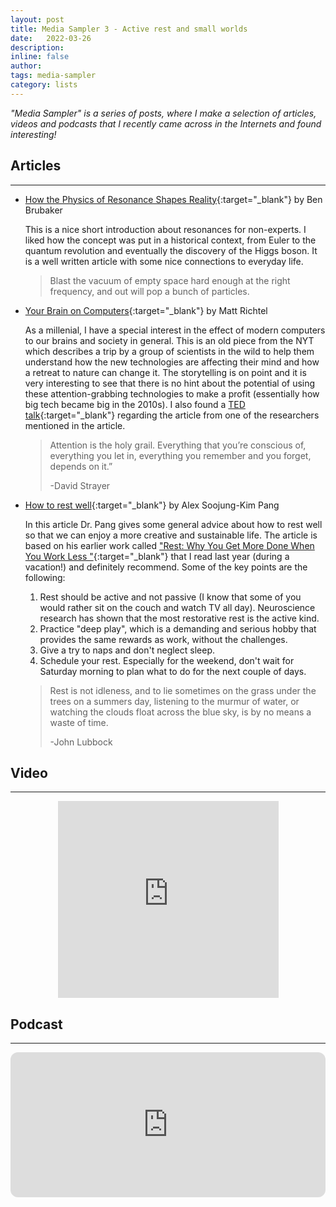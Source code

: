 ```yaml
---
layout: post
title: Media Sampler 3 - Active rest and small worlds
date:   2022-03-26
description:
inline: false
author:
tags: media-sampler
category: lists
---
```


*"Media Sampler" is a series of posts, where I make a selection of articles, videos and podcasts that I recently came across in the Internets and found interesting!*


## Articles
---

- [How the Physics of Resonance Shapes Reality](https://www.quantamagazine.org/how-the-physics-of-resonance-shapes-reality-20220126/){:target="\_blank"} by Ben Brubaker

  This is a nice short introduction about resonances for non-experts. I liked how the concept was put in a historical context, from Euler to the quantum revolution and eventually the discovery of the Higgs boson. It is a well written article with some nice connections to everyday life.

  > <i class="fas fa-quote-left"></i> Blast the vacuum of empty space hard enough at the right frequency, and out will pop a bunch of particles.
  >


- [Your Brain on Computers](https://www.nytimes.com/2010/08/16/technology/16brain.html?_r=1&pagewanted=1&utm_source=pocket_mylist){:target="\_blank"} by Matt Richtel

  As a millenial, I have a special interest in the effect of modern computers to our brains and society in general. This is an old piece from the NYT which describes a trip by a group of scientists in the wild to help them understand how the new technologies are affecting their mind and how a retreat to nature can change it. The storytelling is on point and it is very interesting to see that there is no hint about the potential of using these attention-grabbing technologies to make a profit (essentially how big tech became big in the 2010s). I also found a [TED talk](https://www.youtube.com/watch?v=_vRMRBxvtZA){:target="\_blank"} regarding the article from one of the researchers mentioned in the article.


  > <i class="fas fa-quote-left"></i>Attention is the holy grail. Everything that you’re conscious of, everything you let in, everything you remember and you forget, depends on it.”
  >
  >-David Strayer

- [How to rest well](https://psyche.co/guides/how-to-rest-well-and-enjoy-a-more-creative-sustainable-life?utm_source=pocket_mylist){:target="\_blank"} by Alex Soojung-Kim Pang

  In this article Dr. Pang gives some general advice about how to rest well so that we can enjoy a more creative and sustainable life. The article is based on his earlier work called ["Rest: Why You Get More Done When You Work Less "](https://www.goodreads.com/book/show/29502354-rest){:target="\_blank"} that I read last year (during a vacation!) and definitely recommend. Some of the key points are the following:
   1. Rest should be active and not passive (I know that some of you would rather sit on the couch and watch TV all day). Neuroscience research has shown that the most restorative rest is the active kind.
   2. Practice "deep play", which is a demanding and serious hobby that provides the same rewards as work, without the challenges.
   3. Give a try to naps and don't neglect sleep.
   4. Schedule your rest. Especially for the weekend, don't wait for Saturday morning to plan what to do for the next couple of days.

    > <i class="fas fa-quote-left"></i> Rest is not idleness, and to lie sometimes on the grass under the trees on a summers day, listening to the murmur of water, or watching the clouds float across the blue sky, is by no means a waste of time.
    >
    > -John Lubbock


## Video
---

<center>
<div id='video-container'>
<iframe width="70%"  height="315" src="https://www.youtube.com/embed/5iPH-br_eJQ" title="YouTube video player" frameborder="0" allow="accelerometer; autoplay; clipboard-write; encrypted-media; gyroscope; picture-in-picture" allowfullscreen></iframe>
</div>
</center>

## Podcast
---

<iframe style="border-radius:12px" src="https://open.spotify.com/embed/episode/6KWT1OSY7esKpxiEMMIMLI?utm_source=generator&theme=0" width="100%" height="232" frameBorder="0" allowfullscreen="" allow="autoplay; clipboard-write; encrypted-media; fullscreen; picture-in-picture"></iframe>
